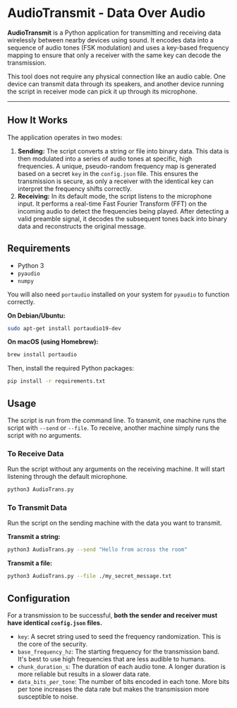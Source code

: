 # AudioTransmit - Data Over Audio

**AudioTransmit** is a Python application for transmitting and receiving data wirelessly between nearby devices using sound. It encodes data into a sequence of audio tones (FSK modulation) and uses a key-based frequency mapping to ensure that only a receiver with the same key can decode the transmission.

This tool does not require any physical connection like an audio cable. One device can transmit data through its speakers, and another device running the script in receiver mode can pick it up through its microphone.

---

## How It Works

The application operates in two modes:

1.  **Sending:** The script converts a string or file into binary data. This data is then modulated into a series of audio tones at specific, high frequencies. A unique, pseudo-random frequency map is generated based on a secret `key` in the `config.json` file. This ensures the transmission is secure, as only a receiver with the identical key can interpret the frequency shifts correctly.
2.  **Receiving:** In its default mode, the script listens to the microphone input. It performs a real-time Fast Fourier Transform (FFT) on the incoming audio to detect the frequencies being played. After detecting a valid preamble signal, it decodes the subsequent tones back into binary data and reconstructs the original message.

## Requirements

*   Python 3
*   `pyaudio`
*   `numpy`

You will also need `portaudio` installed on your system for `pyaudio` to function correctly.

**On Debian/Ubuntu:**
```bash
sudo apt-get install portaudio19-dev
```

**On macOS (using Homebrew):**
```bash
brew install portaudio
```

Then, install the required Python packages:
```bash
pip install -r requirements.txt
```

## Usage

The script is run from the command line. To transmit, one machine runs the script with `--send` or `--file`. To receive, another machine simply runs the script with no arguments.

### To Receive Data

Run the script without any arguments on the receiving machine. It will start listening through the default microphone.

```bash
python3 AudioTrans.py
```

### To Transmit Data

Run the script on the sending machine with the data you want to transmit.

**Transmit a string:**
```bash
python3 AudioTrans.py --send "Hello from across the room"
```

**Transmit a file:**
```bash
python3 AudioTrans.py --file ./my_secret_message.txt
```

## Configuration

For a transmission to be successful, **both the sender and receiver must have identical `config.json` files.**

*   `key`: A secret string used to seed the frequency randomization. This is the core of the security.
*   `base_frequency_hz`: The starting frequency for the transmission band. It's best to use high frequencies that are less audible to humans.
*   `chunk_duration_s`: The duration of each audio tone. A longer duration is more reliable but results in a slower data rate.
*   `data_bits_per_tone`: The number of bits encoded in each tone. More bits per tone increases the data rate but makes the transmission more susceptible to noise.
